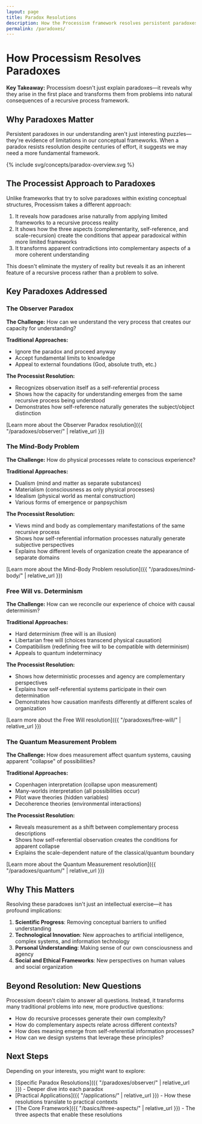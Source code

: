 ```yaml
---
layout: page
title: Paradox Resolutions
description: How the Processism framework resolves persistent paradoxes in our understanding of reality.
permalink: /paradoxes/
---
```


# How Processism Resolves Paradoxes

**Key Takeaway:** Processism doesn't just explain paradoxes—it reveals why they arise in the first place and transforms them from problems into natural consequences of a recursive process framework.

## Why Paradoxes Matter

Persistent paradoxes in our understanding aren't just interesting puzzles—they're evidence of limitations in our conceptual frameworks. When a paradox resists resolution despite centuries of effort, it suggests we may need a more fundamental framework.

{% include svg/concepts/paradox-overview.svg %}

## The Processist Approach to Paradoxes

Unlike frameworks that try to solve paradoxes within existing conceptual structures, Processism takes a different approach:

1. It reveals how paradoxes arise naturally from applying limited frameworks to a recursive process reality
2. It shows how the three aspects (complementarity, self-reference, and scale-recursion) create the conditions that appear paradoxical within more limited frameworks
3. It transforms apparent contradictions into complementary aspects of a more coherent understanding

This doesn't eliminate the mystery of reality but reveals it as an inherent feature of a recursive process rather than a problem to solve.

## Key Paradoxes Addressed

### The Observer Paradox

**The Challenge:** How can we understand the very process that creates our capacity for understanding?

**Traditional Approaches:**
- Ignore the paradox and proceed anyway
- Accept fundamental limits to knowledge
- Appeal to external foundations (God, absolute truth, etc.)

**The Processist Resolution:**
- Recognizes observation itself as a self-referential process
- Shows how the capacity for understanding emerges from the same recursive process being understood
- Demonstrates how self-reference naturally generates the subject/object distinction

[Learn more about the Observer Paradox resolution]({{ "/paradoxes/observer/" | relative_url }})

### The Mind-Body Problem

**The Challenge:** How do physical processes relate to conscious experience?

**Traditional Approaches:**
- Dualism (mind and matter as separate substances)
- Materialism (consciousness as only physical processes)
- Idealism (physical world as mental construction)
- Various forms of emergence or panpsychism

**The Processist Resolution:**
- Views mind and body as complementary manifestations of the same recursive process
- Shows how self-referential information processes naturally generate subjective perspectives
- Explains how different levels of organization create the appearance of separate domains

[Learn more about the Mind-Body Problem resolution]({{ "/paradoxes/mind-body/" | relative_url }})

### Free Will vs. Determinism

**The Challenge:** How can we reconcile our experience of choice with causal determinism?

**Traditional Approaches:**
- Hard determinism (free will is an illusion)
- Libertarian free will (choices transcend physical causation)
- Compatibilism (redefining free will to be compatible with determinism)
- Appeals to quantum indeterminacy

**The Processist Resolution:**
- Shows how deterministic processes and agency are complementary perspectives
- Explains how self-referential systems participate in their own determination
- Demonstrates how causation manifests differently at different scales of organization

[Learn more about the Free Will resolution]({{ "/paradoxes/free-will/" | relative_url }})

### The Quantum Measurement Problem

**The Challenge:** How does measurement affect quantum systems, causing apparent "collapse" of possibilities?

**Traditional Approaches:**
- Copenhagen interpretation (collapse upon measurement)
- Many-worlds interpretation (all possibilities occur)
- Pilot wave theories (hidden variables)
- Decoherence theories (environmental interactions)

**The Processist Resolution:**
- Reveals measurement as a shift between complementary process descriptions
- Shows how self-referential observation creates the conditions for apparent collapse
- Explains the scale-dependent nature of the classical/quantum boundary

[Learn more about the Quantum Measurement resolution]({{ "/paradoxes/quantum/" | relative_url }})

## Why This Matters

Resolving these paradoxes isn't just an intellectual exercise—it has profound implications:

1. **Scientific Progress**: Removing conceptual barriers to unified understanding
2. **Technological Innovation**: New approaches to artificial intelligence, complex systems, and information technology
3. **Personal Understanding**: Making sense of our own consciousness and agency
4. **Social and Ethical Frameworks**: New perspectives on human values and social organization

## Beyond Resolution: New Questions

Processism doesn't claim to answer all questions. Instead, it transforms many traditional problems into new, more productive questions:

- How do recursive processes generate their own complexity?
- How do complementary aspects relate across different contexts?
- How does meaning emerge from self-referential information processes?
- How can we design systems that leverage these principles?

## Next Steps

Depending on your interests, you might want to explore:

- [Specific Paradox Resolutions]({{ "/paradoxes/observer/" | relative_url }}) - Deeper dive into each paradox
- [Practical Applications]({{ "/applications/" | relative_url }}) - How these resolutions translate to practical contexts
- [The Core Framework]({{ "/basics/three-aspects/" | relative_url }}) - The three aspects that enable these resolutions
